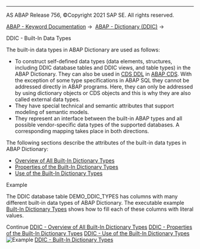  

* * *

AS ABAP Release 756, ©Copyright 2021 SAP SE. All rights reserved.

[ABAP - Keyword Documentation](javascript:call_link\('abenabap.htm'\)) →  [ABAP - Dictionary (DDIC)](javascript:call_link\('abenabap_dictionary.htm'\)) → 

DDIC - Built-In Data Types

The built-in data types in ABAP Dictionary are used as follows:

-   To construct self-defined data types (data elements, structures, including DDIC database tables and DDIC views, and table types) in the ABAP Dictionary. They can also be used in [CDS DDL](javascript:call_link\('abencds_ddl_glosry.htm'\) "Glossary Entry") in [ABAP CDS](javascript:call_link\('abenabap_cds_glosry.htm'\) "Glossary Entry"). With the exception of some type specifications in ABAP SQL they cannot be addressed directly in ABAP programs. Here, they can only be addressed by using dictionary objects or CDS objects and this is why they are also called external data types.
-   They have special technical and semantic attributes that support modeling of semantic models.
-   They represent an interface between the built-in ABAP types and all possible vendor-specific data types of the supported databases. A corresponding mapping takes place in both directions.

The following sections describe the attributes of the built-in data types in ABAP Dictionary:

-   [Overview of All Built-In Dictionary Types](javascript:call_link\('abenddic_builtin_types.htm'\))
-   [Properties of the Built-In Dictionary Types](javascript:call_link\('abenddic_builtin_types_prop.htm'\))
-   [Use of the Built-In Dictionary Types](javascript:call_link\('abenddic_builtin_type_usage.htm'\))

Example

The DDIC database table DEMO\_DDIC\_TYPES has columns with many different built-in data types of ABAP Dictionary. The executable example [Built-In Dictionary Types](javascript:call_link\('abenddic_types_abexa.htm'\)) shows how to fill each of these columns with literal values.

Continue
[DDIC - Overview of All Built-In Dictionary Types](javascript:call_link\('abenddic_builtin_types.htm'\))
[DDIC - Properties of the Built-In Dictionary Types](javascript:call_link\('abenddic_builtin_types_prop.htm'\))
[DDIC - Use of the Built-In Dictionary Types](javascript:call_link\('abenddic_builtin_type_usage.htm'\))
![Example](exa.gif "Example") [DDIC - Built-In Dictionary Types](javascript:call_link\('abenddic_types_abexa.htm'\))